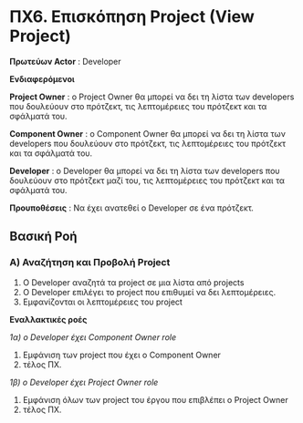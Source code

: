# ΠΧ6. Επισκόπηση Project (View Project)

**Πρωτεύων Actor** : Developer

**Ενδιαφερόμενοι** 

**Project Owner** : ο Project Owner θα μπορεί να δει τη λίστα των developers που δουλεύουν στο πρότζεκτ, τις λεπτομέρειες του πρότζεκτ και τα σφάλματά του.

**Component Owner** : ο Component Owner θα μπορεί να δει τη λίστα των developers που δουλεύουν στο πρότζεκτ, τις λεπτομέρειες του πρότζεκτ και τα σφάλματά του.

**Developer** : ο Developer θα μπορεί να δει τη λίστα των developers που δουλεύουν στο πρότζεκτ μαζί του, τις λεπτομέρειες του πρότζεκτ και τα σφάλματά του.

**Προυποθέσεις** : Να έχει ανατεθεί ο Developer σε ένα πρότζεκτ.

## Βασική Ροή

### Α) Αναζήτηση και Προβολή Project
1. O Developer αναζητά τα project σε μια λίστα από projects
2. Ο Developer επιλέγει το project που επιθυμεί να δει λεπτομέρειες.
3. Εμφανίζονται οι λεπτομέρειες του project

**Εναλλακτικές ροές**

*1α) ο Developer έχει Component Owner role*

1. Εμφάνιση των project που έχει ο Component Owner
2. τέλος ΠΧ.

*1β) ο Developer έχει Project Owner role*

1. Εμφάνιση όλων των project του έργου που επιβλέπει ο Project Owner
2. τέλος ΠΧ.

